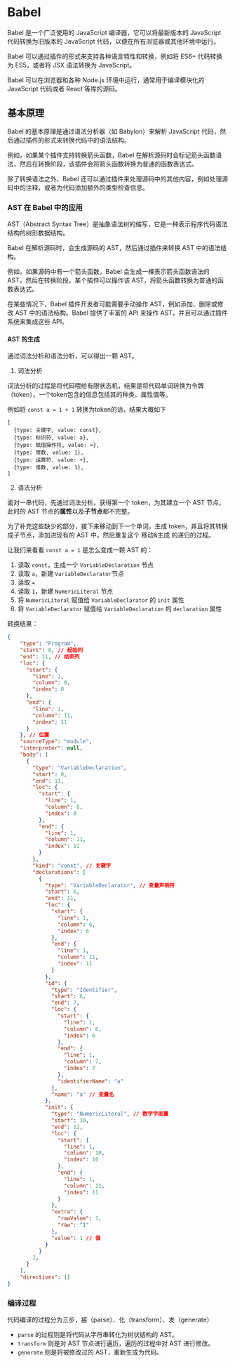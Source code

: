 # Babel

Babel 是一个广泛使用的 JavaScript 编译器，它可以将最新版本的 JavaScript 代码转换为旧版本的 JavaScript 代码，以便在所有浏览器或其他环境中运行。

Babel 可以通过插件的形式来支持各种语言特性和转换，例如将 ES6+ 代码转换为 ES5，或者将 JSX 语法转换为 JavaScript。

Babel 可以在浏览器和各种 Node.js 环境中运行，通常用于编译模块化的 JavaScript 代码或者 React 等库的源码。

## 基本原理

Babel 的基本原理是通过语法分析器（如 Babylon）来解析 JavaScript 代码，然后通过插件的形式来转换代码中的语法结构。

例如，如果某个插件支持转换箭头函数，Babel 在解析源码时会标记箭头函数语法，然后在转换阶段，该插件会将箭头函数转换为普通的函数表达式。

除了转换语法之外，Babel 还可以通过插件来处理源码中的其他内容，例如处理源码中的注释，或者为代码添加额外的类型检查信息。

### AST 在 Babel 中的应用

AST（Abstract Syntax Tree）是抽象语法树的缩写，它是一种表示程序代码语法结构的树形数据结构。

Babel 在解析源码时，会生成源码的 AST，然后通过插件来转换 AST 中的语法结构。

例如，如果源码中有一个箭头函数，Babel 会生成一棵表示箭头函数语法的 AST，然后在转换阶段，某个插件可以操作该 AST，将箭头函数转换为普通的函数表达式。

在某些情况下，Babel 插件开发者可能需要手动操作 AST，例如添加、删除或修改 AST 中的语法结构。Babel 提供了丰富的 API 来操作 AST，并且可以通过插件系统来集成这些 API。

#### AST 的生成

通过词法分析和语法分析，可以得出一颗 AST。

1. 词法分析

词法分析的过程是将代码喂给有限状态机，结果是将代码单词转换为令牌（token），一个token包含的信息包括其的种类、属性值等。

例如将 `const a = 1 + 1` 转换为token的话，结果大概如下

```
[
  {type: 关键字, value: const}, 
  {type: 标识符, value: a},
  {type: 赋值操作符, value: =},
  {type: 常数, value: 1},
  {type: 运算符, value: +}, 
  {type: 常数, value: 1},
]
```

2. 语法分析

面对一串代码，先通过词法分析，获得第一个 token，为其建立一个 AST 节点，此时的 AST 节点的**属性**以及**子节点**都不完整。

为了补充这些缺少的部分，接下来移动到下一个单词，生成 token，并且将其转换成子节点，添加进现有的 AST 中，然后重复这个 移动&生成 的递归的过程。

让我们来看看 `const a = 1` 是怎么变成一颗 AST 的：

1. 读取 `const`，生成一个 `VariableDeclaration` 节点
2. 读取 `a`，新建 `VariableDeclarator`节点
3. 读取 `=`
4. 读取 `1`，新建 `NumericLiteral` 节点
5. 将 `NumericLiteral` 赋值给 `VariableDeclarator` 的 `init` 属性
6. 将 `VariableDeclarator` 赋值给 `VariableDeclaration` 的 `declaration` 属性

转换结果：

```json
{
	"type": "Program",
	"start": 0,	// 起始列
	"end": 11, // 结束列
	"loc": {
	  "start": {
		"line": 1,
		"column": 0,
		"index": 0
	  },
	  "end": {
		"line": 1,
		"column": 11,
		"index": 11
	  }
	}, // 位置
	"sourceType": "module",
	"interpreter": null,
	"body": [
	  {
		"type": "VariableDeclaration",
		"start": 0,
		"end": 11,
		"loc": {
		  "start": {
			"line": 1,
			"column": 0,
			"index": 0
		  },
		  "end": {
			"line": 1,
			"column": 11,
			"index": 11
		  }
		},
		"kind": "const", // 关键字
		"declarations": [
		  {
			"type": "VariableDeclarator", // 变量声明符
			"start": 6,
			"end": 11,
			"loc": {
			  "start": {
				"line": 1,
				"column": 6,
				"index": 6
			  },
			  "end": {
				"line": 1,
				"column": 11,
				"index": 11
			  }
			},
			"id": {
			  "type": "Identifier",
			  "start": 6,
			  "end": 7,
			  "loc": {
				"start": {
				  "line": 1,
				  "column": 6,
				  "index": 6
				},
				"end": {
				  "line": 1,
				  "column": 7,
				  "index": 7
				},
				"identifierName": "a"
			  },
			  "name": "a" // 变量名
			},
			"init": {
			  "type": "NumericLiteral", // 数字字面量
			  "start": 10,
			  "end": 11,
			  "loc": {
				"start": {
				  "line": 1,
				  "column": 10,
				  "index": 10
				},
				"end": {
				  "line": 1,
				  "column": 11,
				  "index": 11
				}
			  },
			  "extra": {
				"rawValue": 1,
				"raw": "1"
			  },
			  "value": 1 // 值
			}
		  }
		],
	  }
	],
	"directives": []
}
```


### 编译过程

代码编译的过程分为三步，接（parse）、化（transform）、发（generate）

- `parse` 的过程则是将代码从字符串转化为树状结构的 AST。
- `transform` 则是对 AST 节点进行遍历，遍历的过程中对 AST 进行修改。
- `generate` 则是将被修改过的 AST，重新生成为代码。




